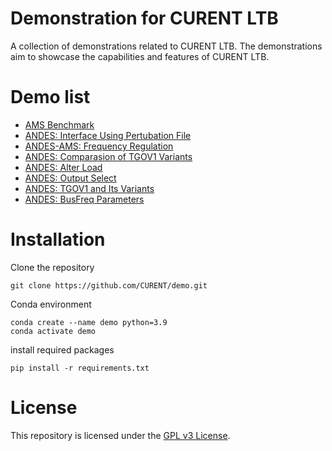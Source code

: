 # Demonstration for CURENT LTB

A collection of demonstrations related to CURENT LTB. The demonstrations aim to showcase the capabilities and features of CURENT LTB.

# Demo list

- [AMS Benchmark](./demo/ams_benchmark/plot/bench_plot.ipynb)
- [ANDES: Interface Using Pertubation File](./demo/interface_andes/interface_andes.ipynb)
- [ANDES-AMS: Frequency Regulation](./demo/freq_regulation/freq_regulation.ipynb)
- [ANDES: Comparasion of TGOV1 Variants](./demo/TGOV1/TGOV1_variants.ipynb)
- [ANDES: Alter Load](./demo/alter_load.ipynb)
- [ANDES: Output Select](./demo/output_select/output_select.ipynb)
- [ANDES: TGOV1 and Its Variants](./demo/TGOV1/TGOV1_variants.ipynb)
- [ANDES: BusFreq Parameters](./demo/busfreq.ipynb)

# Installation

Clone the repository

```
git clone https://github.com/CURENT/demo.git
```

Conda environment
```
conda create --name demo python=3.9
conda activate demo
```

install required packages
```
pip install -r requirements.txt
```

# License

This repository is licensed under the [GPL v3 License](./LICENSE).
